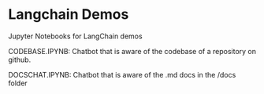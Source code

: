 # Langchain Demos

Jupyter Notebooks for LangChain demos

CODEBASE.IPYNB: Chatbot that is aware of the codebase of a repository on github.

DOCSCHAT.IPYNB: Chatbot that is aware of the .md docs in the /docs folder

